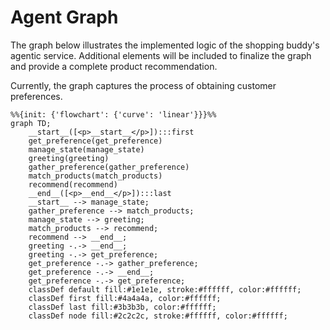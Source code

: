 # Agent Graph
The graph below illustrates the implemented logic of the shopping buddy's agentic service. Additional elements will be included to finalize the graph and provide a complete product recommendation.

Currently, the graph captures the process of obtaining customer preferences.

```mermaid
%%{init: {'flowchart': {'curve': 'linear'}}}%%
graph TD;
	__start__([<p>__start__</p>]):::first
	get_preference(get_preference)
	manage_state(manage_state)
	greeting(greeting)
	gather_preference(gather_preference)
	match_products(match_products)
	recommend(recommend)
	__end__([<p>__end__</p>]):::last
	__start__ --> manage_state;
	gather_preference --> match_products;
	manage_state --> greeting;
	match_products --> recommend;
	recommend --> __end__;
	greeting -.-> __end__;
	greeting -.-> get_preference;
	get_preference -.-> gather_preference;
	get_preference -.-> __end__;
	get_preference -.-> get_preference;
	classDef default fill:#1e1e1e, stroke:#ffffff, color:#ffffff;
    classDef first fill:#4a4a4a, color:#ffffff;
    classDef last fill:#3b3b3b, color:#ffffff;
    classDef node fill:#2c2c2c, stroke:#ffffff, color:#ffffff;
```
